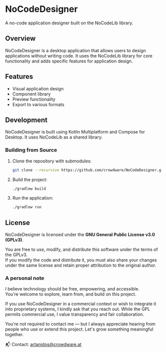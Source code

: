 # NoCodeDesigner

A no-code application designer built on the NoCodeLib library.

## Overview

NoCodeDesigner is a desktop application that allows users to design applications without writing code. It uses the NoCodeLib library for core functionality and adds specific features for application design.

## Features

- Visual application design
- Component library
- Preview functionality
- Export to various formats

## Development

NoCodeDesigner is built using Kotlin Multiplatform and Compose for Desktop. It uses NoCodeLib as a shared library.

### Building from Source

1. Clone the repository with submodules:
   ```bash
   git clone --recursive https://github.com/crowdware/NoCodeDesigner.git
   ```

2. Build the project:
   ```bash
   ./gradlew build
   ```

3. Run the application:
   ```bash
   ./gradlew run
   ```

## License

NoCodeDesigner is licensed under the **GNU General Public License v3.0 (GPLv3)**.

You are free to use, modify, and distribute this software under the terms of the GPLv3.  
If you modify the code and distribute it, you must also share your changes under the same license and retain proper attribution to the original author.

### A personal note

I believe technology should be free, empowering, and accessible.  
You're welcome to explore, learn from, and build on this project.

If you use NoCodeDesigner in a commercial context or wish to integrate it into proprietary systems, I kindly ask that you reach out. While the GPL permits commercial use, I value transparency and fair collaboration.

You're not required to contact me — but I always appreciate hearing from people who use or extend this project. Let's grow something meaningful together.

📬 Contact: [artanidos@crowdware.at](mailto:artanidos@crowdware.at)  

